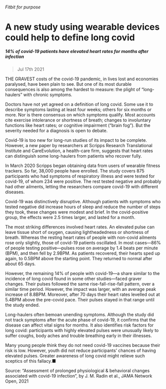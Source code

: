 ###### Fitbit for purpose
# A new study using wearable devices could help to define long covid 
##### 14% of covid-19 patients have elevated heart rates for months after infection 
> Jul 17th 2021 


THE GRAVEST costs of the covid-19 pandemic, in lives lost and economies paralysed, have been plain to see. But one of its most durable consequences is also among the hardest to measure: the plight of “long-haulers” with chronic symptoms.
Doctors have not yet agreed on a definition of long covid. Some use it to describe symptoms lasting at least four weeks; others for six months or more. Nor is there consensus on which symptoms qualify. Most accounts cite exercise intolerance or shortness of breath; changes to involuntary functions like heart rates; or cognitive impairment (“brain fog”). But the severity needed for a diagnosis is open to debate.



Covid-19 is too new for long-run studies of its impact to be complete. However, a new paper by researchers at Scripps Research Translational Institute and CareEvolution, a health-care firm, suggests that heart rates can distinguish some long-haulers from patients who recover fully.
In March 2020 Scripps began obtaining data from users of wearable fitness trackers. So far, 38,000 people have enrolled. The study covers 875 participants who had symptoms of respiratory illness and were tested for covid-19, of whom 234 were positive. The rest tested negative and probably had other ailments, letting the researchers compare covid-19 with different diseases.
Covid-19 was distinctively disruptive. Although patients with symptoms who tested negative did increase hours of sleep and reduce the number of steps they took, these changes were modest and brief. In the covid-positive group, the effects were 2.5 times larger, and lasted for a month.
The most striking differences involved heart rates. An elevated pulse can leave tissue short of oxygen, causing lightheadedness or shortness of breath. Whereas the resting heart rates of people with non-covid ailments rose only slightly, those of covid-19 patients oscillated. In most cases—86% of people testing positive—pulses rose on average by 1.4 beats per minute (BPM), and then fell by 2.9BPM. As patients recovered, their hearts sped up again, to 0.5BPM above the starting point. They returned to normal after about 65 days.
However, the remaining 14% of people with covid-19—a share similar to the incidence of long covid found in some other studies—faced graver changes. Their pulses followed the same rise-fall-rise-fall pattern, over a similar time period. However, the impact was larger, with an average peak increase of 8.8BPM. Moreover, after 70 days their heart rates levelled out at 5.4BPM above the pre-covid pace. Their pulses stayed in that range until the study ended.


Long-haulers often bemoan unending symptoms. Although the study did not track symptoms after the acute phase of covid-19, it confirms that the disease can affect vital signs for months. It also identifies risk factors for long covid: participants with highly elevated pulses were unusually likely to suffer coughs, body aches and trouble breathing early in their illnesses.
Many young people think they do not need covid-19 vaccines because their risk is low. However, youth did not reduce participants’ chances of having elevated pulses. Greater awareness of long covid might relieve such sceptics of this fallacy.■
Source: “Assessment of prolonged physiological &amp; behavioral changes associated with covid-19 infection”, by J. M. Radin et al., JAMA Network Open, 2021


